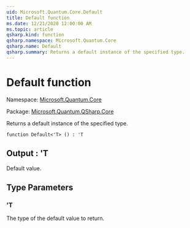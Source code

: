 ```yaml
---
uid: Microsoft.Quantum.Core.Default
title: Default function
ms.date: 12/21/2020 12:00:00 AM
ms.topic: article
qsharp.kind: function
qsharp.namespace: Microsoft.Quantum.Core
qsharp.name: Default
qsharp.summary: Returns a default instance of the specified type.
---
```


# Default function

Namespace: [Microsoft.Quantum.Core](xref:Microsoft.Quantum.Core)

Package: [Microsoft.Quantum.QSharp.Core](https://nuget.org/packages/Microsoft.Quantum.QSharp.Core)


Returns a default instance of the specified type.

```qsharp
function Default<'T> () : 'T
```


## Output : 'T

Default value.

## Type Parameters

### 'T

The type of the default value to return.